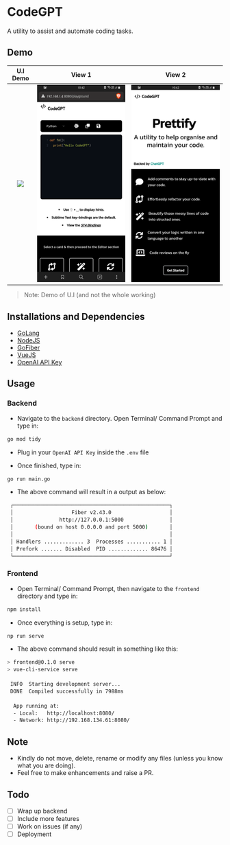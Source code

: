 # CodeGPT
A utility to assist and automate coding tasks.

## Demo


U.I Demo                   |   View 1                  |         View 2
:-------------------------:|:-------------------------:|:-------------------------:
![](demo/demo.gif)         |  ![](demo/s1.png)         |     ![](demo/s2.png)

> Note: Demo of U.I (and not the whole working)

## Installations and Dependencies

- [GoLang](https://go.dev/)
- [NodeJS](https://nodejs.org/en/)
- [GoFiber](https://gofiber.io/)
- [VueJS](https://vuejs.org/)
- [OpenAI API Key](https://platform.openai.com/account/api-keys)

## Usage

### Backend

- Navigate to the `backend` directory. Open Terminal/ Command Prompt and type in:

```bash
go mod tidy
```

- Plug in your `OpenAI API Key` inside the `.env` file

- Once finished, type in:

```bash
go run main.go
```

- The above command will result in a output as below:

```bash
 ┌───────────────────────────────────────────────────┐ 
 │                   Fiber v2.43.0                   │ 
 │               http://127.0.0.1:5000               │ 
 │       (bound on host 0.0.0.0 and port 5000)       │ 
 │                                                   │ 
 │ Handlers ............. 3  Processes ........... 1 │ 
 │ Prefork ....... Disabled  PID ............. 86476 │ 
 └───────────────────────────────────────────────────┘ 
```

### Frontend

- Open Terminal/ Command Prompt, then navigate to the `frontend` directory and type in:

```bash
npm install
```

- Once everything is setup, type in:

```bash
np run serve
```

- The above command should result in something like this:

```bash
> frontend@0.1.0 serve
> vue-cli-service serve

 INFO  Starting development server...
 DONE  Compiled successfully in 7988ms

  App running at:
  - Local:   http://localhost:8080/ 
  - Network: http://192.168.134.61:8080/
```

## Note

- Kindly do not move, delete, rename or modify any files (unless you know what you are doing).
- Feel free to make enhancements and raise a PR.

## Todo

- [ ] Wrap up backend
- [ ] Include more features
- [ ] Work on issues (if any)
- [ ] Deployment

